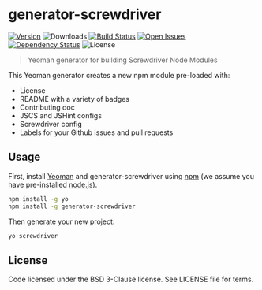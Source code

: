 # generator-screwdriver
[![Version][npm-image]][npm-url] ![Downloads][downloads-image] [![Build Status][status-image]][status-url] [![Open Issues][issues-image]][issues-url] [![Dependency Status][daviddm-image]][daviddm-url] ![License][license-image]

> Yeoman generator for building Screwdriver Node Modules

This Yeoman generator creates a new npm module pre-loaded with:
 - License
 - README with a variety of badges
 - Contributing doc
 - JSCS and JSHint configs
 - Screwdriver config
 - Labels for your Github issues and pull requests

## Usage

First, install [Yeoman](http://yeoman.io) and generator-screwdriver using [npm](https://www.npmjs.com/) (we assume you have pre-installed [node.js](https://nodejs.org/)).

```bash
npm install -g yo
npm install -g generator-screwdriver
```

Then generate your new project:

```bash
yo screwdriver
```

## License

Code licensed under the BSD 3-Clause license. See LICENSE file for terms.

[npm-image]: https://img.shields.io/npm/v/generator-screwdriver.svg
[npm-url]: https://npmjs.org/package/generator-screwdriver
[downloads-image]: https://img.shields.io/npm/dt/generator-screwdriver.svg
[license-image]: https://img.shields.io/npm/l/generator-screwdriver.svg
[issues-image]: https://img.shields.io/github/issues/screwdriver-cd/screwdriver.svg
[issues-url]: https://github.com/screwdriver-cd/screwdriver/issues
[status-image]: https://cd.screwdriver.cd/pipelines/11/badge
[status-url]: https://cd.screwdriver.cd/pipelines/11
[daviddm-image]: https://david-dm.org/screwdriver-cd/generator-screwdriver.svg?theme=shields.io
[daviddm-url]: https://david-dm.org/screwdriver-cd/generator-screwdriver
